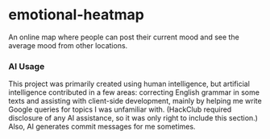 # emotional-heatmap
An online map where people can post their current mood and see the average mood from other locations.

### AI Usage
This project was primarily created using human intelligence, but artificial intelligence contributed in a few areas: correcting English grammar in some texts and assisting with client-side development, mainly by helping me write Google queries for topics I was unfamiliar with. (HackClub required disclosure of any AI assistance, so it was only right to include this section.) Also, AI generates commit messages for me sometimes.
